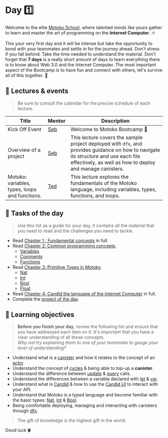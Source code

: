 # Day 1️⃣
Welcome to the elite [Motoko School](https://twitter.com/MotokoSchool), where talented minds like yours gather to learn and master the art of programming on the **Internet Computer**. ♾️ <br/>  
This your very first day and it will be intense but take the opportunity to bond with your teammates and settle in for the journey ahead. Don't stress if you fall behind. Take the time needed to understand the material. Don't forget that **7 days** is a really short amount of days to learn everything there is to know about Web 3.0 and the Internet Computer. The most important aspect of the Bootcamp is to have fun and connect with others, let's  survive all of this together. 💪
## 🍿 Lectures & events
> Be sure to consult the calendar for the precise schedule of each lecture.

| Title | Mentor |  Description |
|-----------------|-----------------|-----------------|
 Kick Off Event| <a href="https://twitter.com/seb_icp" target="_blank"> Seb  </a> | Welcome to Motoko Bootcamp 🎉
| Overview of a project | <a href="https://twitter.com/seb_icp" target="_blank"> Seb  </a> | This lecture covers the sample project deployed with `dfx`, and provides guidance on how to navigate its structure and use each file effectively, as well as how to deploy and manage canisters.
| Motoko: variables, types, loops and functions. |  <a href="https://twitter.com/tedreinhardt" target="_blank"> Ted  </a> | This lecture explores the fundamentals of the Motoko language, including variables, types, functions, and loops.
##  🧭 Tasks of the day
> Use this list as a guide for your day, it contains all the material that you need to read and the challenges you need to tackle.
- Read [Chapter 1 : Fundamental concepts](../../manuals/CHAPTER-1.MD) in full.
- Read [Chapter 2: Common programming concepts](../../manuals/CHAPTER-2.MD).
    - [Variables](../../manuals/CHAPTER-2.MD#📦-variables)
    - [Comments](../../manuals/CHAPTER-2.MD#💬-comments)
    - [Functions](../../manuals/CHAPTER-2.MD#⚙️-functions)
- Read [Chapter 3: Primitive Types in Motoko](../../manuals/CHAPTER-3.MD).
    - [Nat](../../manuals/CHAPTER-3.MD#🔢-nat)
    - [Int](../../manuals/CHAPTER-3.MD#➖-int)
    - [Bool](../../manuals/CHAPTER-3.MD#🚦-bool)
    - [Float](../../manuals/CHAPTER-3.MD#float)
- Read [Chapter 4: Candid the language of the Internet Computer](../../manuals/CHAPTER-4.MD) in full.
- Complete the [project of the day](./project/README.MD).
## 🎯 Learning objectives
> **Before you finish your day**, review the following list and ensure that you have addressed each item on it. It's important that you have a clear understanding of all these concepts. <br/> <i> Why not try explaining them to one of your teammate to gauge your level of understanding? </i>

- Understand what is a [canister](../../manuals/CHAPTER-1.MD#what-is-a-canister) and how it relates to the concept of an [actor](../../manuals//CHAPTER-1.MD#the-actor-model).
- Understand the concept of [cycles](../../manuals/CHAPTER-1.MD#fuel-on-the-internet-computer-cycles) & being able to top-up a **canister**.
- Understand the difference between [update](../../manuals/CHAPTER-1.MD#update-vs-query) & [query](../../manuals/CHAPTER-1#update-vs-query) calls.
- Understand the differences between a variable declared with [let](../../manuals/CHAPTER-2.MD#📦-variables) & [var](../../manuals/CHAPTER-2.MD#📦-variables).
- Understand what is [Candid](../../manuals/CHAPTER-4.MD#chapter-4-candid-the-language-of-the-internet-computer) & how to use the [Candid UI](../../manuals/CHAPTER-4.MD#📲-candid-ui) to interact with your API.
- Understand that Motoko is a typed language and become familiar with the basic types: [Nat](../../manuals/CHAPTER-3.MD#🔢-nat), [Int](../../manuals/CHAPTER-3.MD#➖-int) & [Bool](../../manuals/CHAPTER-3.MD#🚦-bool).
- Being comfortable deploying, managing and interacting with canisters through [dfx](../../manuals/CHAPTER-4/#📺-using-the-terminal-dfx).

> The gift of knowledge is the highest gift in the world.

Good luck 🍀